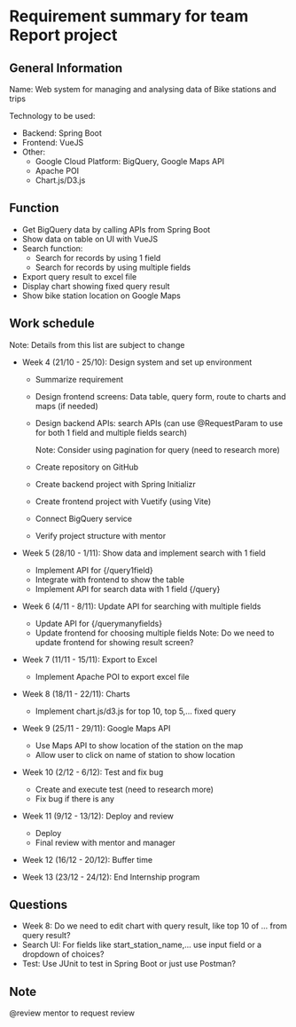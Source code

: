 # Requirement summary for team Report project

## General Information

Name: Web system for managing and analysing data of Bike stations and trips

Technology to be used:

* Backend: Spring Boot
* Frontend: VueJS
* Other:
  * Google Cloud Platform: BigQuery, Google Maps API
  * Apache POI
  * Chart.js/D3.js

## Function

* Get BigQuery data by calling APIs from Spring Boot
* Show data on table on UI with VueJS
* Search function:
  * Search for records by using 1 field
  * Search for records by using multiple fields
* Export query result to excel file
* Display chart showing fixed query result
* Show bike station location on Google Maps

## Work schedule

Note: Details from this list are subject to change

* Week 4 (21/10 - 25/10): Design system and set up environment

  * Summarize requirement
  * Design frontend screens: Data table, query form, route to charts and maps (if needed)
  * Design backend APIs: search APIs (can use @RequestParam to use for both 1 field and multiple fields search)

    Note: Consider using pagination for query (need to research more)

  * Create repository on GitHub
  * Create backend project with Spring Initializr
  * Create frontend project with Vuetify (using Vite)
  * Connect BigQuery service
  * Verify project structure with mentor

* Week 5 (28/10 - 1/11): Show data and implement search with 1 field

  * Implement API for {/query1field}
  * Integrate with frontend to show the table
  * Implement API for search data with 1 field {/query}
  
* Week 6 (4/11 - 8/11): Update API for searching with multiple fields

  * Update API for {/querymanyfields}
  * Update frontend for choosing multiple fields
    Note: Do we need to update frontend for showing result screen?

* Week 7 (11/11 - 15/11): Export to Excel

  * Implement Apache POI to export excel file

* Week 8 (18/11 - 22/11): Charts

  * Implement chart.js/d3.js for top 10, top 5,... fixed query

* Week 9 (25/11 - 29/11): Google Maps API

  * Use Maps API to show location of the station on the map
  * Allow user to click on name of station to show location

* Week 10 (2/12 - 6/12): Test and fix bug

  * Create and execute test (need to research more)
  * Fix bug if there is any

* Week 11 (9/12 - 13/12): Deploy and review

  * Deploy
  * Final review with mentor and manager
  
* Week 12 (16/12 - 20/12): Buffer time
  
* Week 13 (23/12 - 24/12): End Internship program

## Questions

* Week 8: Do we need to edit chart with query result, like top 10 of ... from query result?
* Search UI: For fields like start_station_name,... use input field or a dropdown of choices?
* Test: Use JUnit to test in Spring Boot or just use Postman?

## Note

@review mentor to request review
